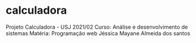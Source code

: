 # calculadora
Projeto Calculadora - USJ 2021/02
Curso: Análise e desenvolvimento de sistemas
Matéria: Programação web
Jéssica Mayane Almeida dos santos

